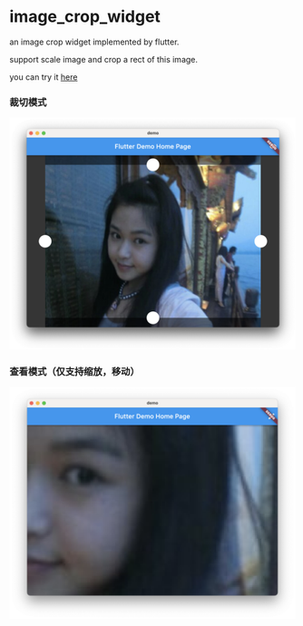 # image_crop_widget

an image crop widget implemented by flutter.

support scale image and crop a rect of this image.

you can try it [here](https://jinguoliang.github.io/flutter_image_crop_widget-/)

### 裁切模式

![screenshot](./screenshot.png)

### 查看模式（仅支持缩放，移动）

![screenshot](./screenshot1.png)
